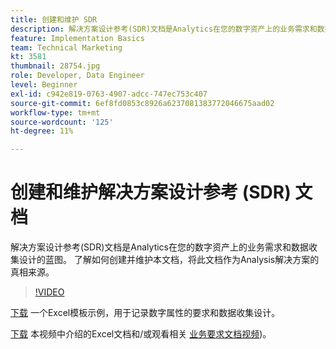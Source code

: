 ```yaml
---
title: 创建和维护 SDR
description: 解决方案设计参考(SDR)文档是Analytics在您的数字资产上的业务需求和数据收集设计的蓝图。 了解如何创建并维护本文档，将此文档作为Analysis解决方案的真相来源。
feature: Implementation Basics
team: Technical Marketing
kt: 3581
thumbnail: 28754.jpg
role: Developer, Data Engineer
level: Beginner
exl-id: c942e819-0763-4907-adcc-747ec753c407
source-git-commit: 6ef8fd0853c8926a6237081383772046675aad02
workflow-type: tm+mt
source-wordcount: '125'
ht-degree: 11%

---
```


# 创建和维护解决方案设计参考 (SDR) 文档

解决方案设计参考(SDR)文档是Analytics在您的数字资产上的业务需求和数据收集设计的蓝图。 了解如何创建并维护本文档，将此文档作为Analysis解决方案的真相来源。

>[!VIDEO](https://video.tv.adobe.com/v/28754/?quality=12)

[下载](assets/aa-implementation-playbook.xlsx) 一个Excel模板示例，用于记录数字属性的要求和数据收集设计。

[下载](assets/geometrixx-clothiers-brd-sdr.xlsx) 本视频中介绍的Excel文档和/或观看相关 [业务要求文档视频](creating-a-business-requirements-document.md))。

